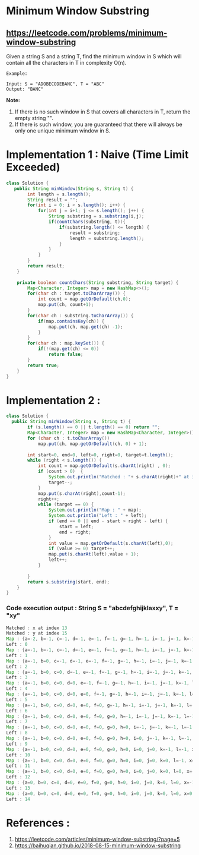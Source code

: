 # Minimum Window Substring
## https://leetcode.com/problems/minimum-window-substring

Given a string S and a string T, find the minimum window in S which will contain all the characters in T in complexity O(n).
```
Example:

Input: S = "ADOBECODEBANC", T = "ABC"
Output: "BANC"
```
**Note:**
1. If there is no such window in S that covers all characters in T, return the empty string "".
2. If there is such window, you are guaranteed that there will always be only one unique minimum window in S.


# Implementation 1 : Naive (Time Limit Exceeded)
```java
class Solution {
   public String minWindow(String s, String t) {
        int length = s.length();
        String result = "";
        for(int i = 0; i < s.length(); i++) {
            for(int j = i+1; j <= s.length(); j++) {
                String substring = s.substring(i,j);
                if(countChars(substring, t)){
                    if(substring.length() <= length) {
                        result = substring;
                        length = substring.length();
                    }	
                }
            }
        }
        return result;
    }
    
    private boolean countChars(String substring, String target) {
        Map<Character, Integer> map = new HashMap<>();
        for(char ch : target.toCharArray()) {
            int count = map.getOrDefault(ch,0);
            map.put(ch, count+1);
        }
        for(char ch : substring.toCharArray()) {
            if(map.containsKey(ch)) {
                map.put(ch, map.get(ch) -1);
            }
        }
        for(char ch : map.keySet()) {
            if(!(map.get(ch) <= 0))
                return false;
        }
        return true;
    }
}
```

# Implementation 2 :
```java
class Solution {
  public String minWindow(String s, String t) {
        if (s.length() == 0 || t.length() == 0) return "";
        Map<Character, Integer> map = new HashMap<Character, Integer>();
        for (char ch : t.toCharArray())
            map.put(ch, map.getOrDefault(ch, 0) + 1);
      
        int start=0, end=0, left=0, right=0, target=t.length();
        while (right < s.length()) {
            int count = map.getOrDefault(s.charAt(right) , 0);
            if (count > 0)  {
            	System.out.println("Matched : "+ s.charAt(right)+" at index " + right);
            	target--;
            }
            map.put(s.charAt(right),count-1);
            right++;
            while (target == 0) {
            	System.out.println("Map : " + map);
            	System.out.println("Left : " + left);
                if (end == 0 || end - start > right - left) {
                    start = left; 
                    end = right;
                }
                int value = map.getOrDefault(s.charAt(left),0);
                if (value >= 0) target++;
                map.put(s.charAt(left),value + 1);
                left++;
            }
            
        }
        return s.substring(start, end);
    }
}
```
### Code execution output : String S = "abcdefghijklaxxy", T = "xy"
```java
Matched : x at index 13
Matched : y at index 15
Map : {a=-2, b=-1, c=-1, d=-1, e=-1, f=-1, g=-1, h=-1, i=-1, j=-1, k=-1, l=-1, x=-1, y=0}
Left : 0
Map : {a=-1, b=-1, c=-1, d=-1, e=-1, f=-1, g=-1, h=-1, i=-1, j=-1, k=-1, l=-1, x=-1, y=0}
Left : 1
Map : {a=-1, b=0, c=-1, d=-1, e=-1, f=-1, g=-1, h=-1, i=-1, j=-1, k=-1, l=-1, x=-1, y=0}
Left : 2
Map : {a=-1, b=0, c=0, d=-1, e=-1, f=-1, g=-1, h=-1, i=-1, j=-1, k=-1, l=-1, x=-1, y=0}
Left : 3
Map : {a=-1, b=0, c=0, d=0, e=-1, f=-1, g=-1, h=-1, i=-1, j=-1, k=-1, l=-1, x=-1, y=0}
Left : 4
Map : {a=-1, b=0, c=0, d=0, e=0, f=-1, g=-1, h=-1, i=-1, j=-1, k=-1, l=-1, x=-1, y=0}
Left : 5
Map : {a=-1, b=0, c=0, d=0, e=0, f=0, g=-1, h=-1, i=-1, j=-1, k=-1, l=-1, x=-1, y=0}
Left : 6
Map : {a=-1, b=0, c=0, d=0, e=0, f=0, g=0, h=-1, i=-1, j=-1, k=-1, l=-1, x=-1, y=0}
Left : 7
Map : {a=-1, b=0, c=0, d=0, e=0, f=0, g=0, h=0, i=-1, j=-1, k=-1, l=-1, x=-1, y=0}
Left : 8
Map : {a=-1, b=0, c=0, d=0, e=0, f=0, g=0, h=0, i=0, j=-1, k=-1, l=-1, x=-1, y=0}
Left : 9
Map : {a=-1, b=0, c=0, d=0, e=0, f=0, g=0, h=0, i=0, j=0, k=-1, l=-1, x=-1, y=0}
Left : 10
Map : {a=-1, b=0, c=0, d=0, e=0, f=0, g=0, h=0, i=0, j=0, k=0, l=-1, x=-1, y=0}
Left : 11
Map : {a=-1, b=0, c=0, d=0, e=0, f=0, g=0, h=0, i=0, j=0, k=0, l=0, x=-1, y=0}
Left : 12
Map : {a=0, b=0, c=0, d=0, e=0, f=0, g=0, h=0, i=0, j=0, k=0, l=0, x=-1, y=0}
Left : 13
Map : {a=0, b=0, c=0, d=0, e=0, f=0, g=0, h=0, i=0, j=0, k=0, l=0, x=0, y=0}
Left : 14
```

# References :
1. https://leetcode.com/articles/minimum-window-substring/?page=5
2. https://baihuqian.github.io/2018-08-15-minimum-window-substring
